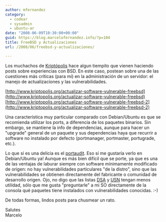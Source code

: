 ```yaml
---
author: mfernandez
category:
  - codear
  - sysadmin
  - ubuntu-ar
date: "2008-06-09T10:30:00+00:00"
guid: https://blog.marcelofernandez.info/?p=104
title: FreeBSD y Actualizaciones
url: /2008/06/freebsd-y-actualizaciones/

---
```

Los muchachos de [Kriptópolis](http://www.kriptopolis.org/) hace algun tiempito que vienen haciendo posts sobre experiencias con BSD. En este caso, postean sobre una de las cuestiones más críticas (para mí) en la administración de un servidor: el manejo de actualizaciones y las vulnerabilidades.

[http://www.kriptopolis.org/actualizar-software-vulnerable-freebsd](http://www.kriptopolis.org/actualizar-software-vulnerable-freebsd)  
[http://www.kriptopolis.org/actualizar-software-vulnerable-freebsd-2](http://www.kriptopolis.org/actualizar-software-vulnerable-freebsd-2)

Una característica muy particular comparado con Debian/Ubuntu es que se recomienda utilizar los ports, a diferencia de los paquetes binarios. Sin embargo, se mantiene la info de dependencias, aunque para hacer un "upgrade" general de un paquete y sus dependencias haya que recurrir a software no instalado por defecto (portmanager, portmaster, portugrade, etc.).

Lo que sí es una delicia es el [portaudit](http://www.freebsd.org/doc/en/books/handbook/security-portaudit.html). Eso sí me gustaría verlo en Debian/Ubuntu ya! Aunque es más bien difícil que se porte, ya que es una de las ventajas de laburar siempre con software mínimamente modificado de origen: no hay vulnerabilidades particulares "de la distro", sino que las vulnerabilidades se obtienen directamente del fabricante o comunidad de desarrollo origen. Ojo, no digo que las listas [DSA](http://www.debian.org/security/) y [USN](http://www.ubuntu.com/usn) tengan menos utilidad, sólo que me gusta "preguntarle" a mi SO directamente de la consola qué paquetes tiene instalados con vulnerabilidades conocidas. :-)

De todas formas, lindos posts para chusmear un rato.

Salutes  
Marcelo
